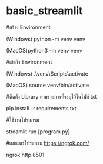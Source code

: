 # basic_streamlit

#สร้าง Environment

(Windows) python -m venv venv

(MacOS)python3 -m venv venv

#เข้าถึง Environment

(Windows) .\venv\Scripts\activate 

(MacOS) source venv/bin/activate 

#ติดตั้ง Library ตามรายการที่ระบุไว้ในไฟล์ txt

pip install -r requirements.txt

#ใช้งานโปรแกรม

streamlit run [program.py]

#เผยแพร่โปรแกรม https://ngrok.com/

ngrok http 8501
